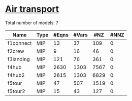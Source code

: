 # [Air transport](https://examples.xpress.fico.com/example.pl?id=mosel_app_6)


Total number of models:   7

| Name      | Type | #Eqns | #Vars | #NZ  | #NNZ |
|-----------|------|-------|-------|------|------|
| f1connect | MIP  | 13    | 37    | 109  | 0    |
| f2crew    | MIP  | 9     | 16    | 46   | 0    |
| f3landing | MIP  | 121   | 76    | 361  | 0    |
| f4hub     | MIP  | 2630  | 1303  | 7567 | 0    |
| f4hub2    | MIP  | 2615  | 1303  | 6829 | 0    |
| f5tour    | MIP  | 47    | 507   | 1519 | 0    |
| f5tour2   | MIP  | 15    | 43    | 127  | 0    |